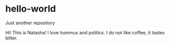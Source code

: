 # hello-world
Just another repository

Hi! 
This is Natasha! I love hummus and politics. I do not like coffee, it tastes bitter.
